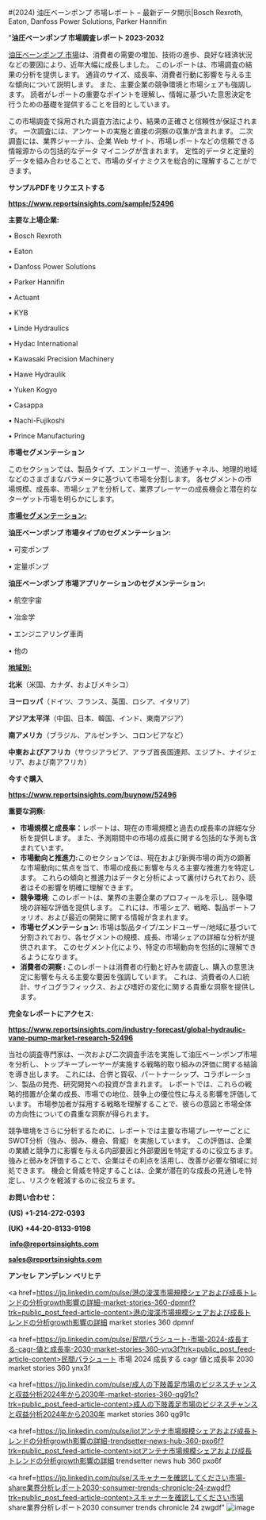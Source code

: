 #(2024) 油圧ベーンポンプ 市場レポート – 最新データ開示|Bosch Rexroth, Eaton, Danfoss Power Solutions, Parker Hannifin

"<strong>油圧ベーンポンプ 市場調査レポート 2023-2032</strong>

<a href=https://www.reportsinsights.com/sample/52496>油圧ベーンポンプ 市場</a>は、消費者の需要の増加、技術の進歩、良好な経済状況などの要因により、近年大幅に成長しました。 このレポートは、市場調査の結果の分析を提供します。 通貨のサイズ、成長率、消費者行動に影響を与える主な傾向について説明します。 また、主要企業の競争環境と市場シェアも強調します。 読者がレポートの重要なポイントを理解し、情報に基づいた意思決定を行うための基礎を提供することを目的としています。

この市場調査で採用された調査方法により、結果の正確さと信頼性が保証されます。 一次調査には、アンケートの実施と直接の洞察の収集が含まれます。 二次調査には、業界ジャーナル、企業 Web サイト、市場レポートなどの信頼できる情報源からの包括的なデータ マイニングが含まれます。 定性的データと定量的データを組み合わせることで、市場のダイナミクスを総合的に理解することができます。

<strong><b>サンプルPDFをリクエストする</b></strong>

<a href=https://www.reportsinsights.com/sample/52496><strong><u>https://www.reportsinsights.com/sample/52496</u></strong></a>

<strong>主要な上場企業:</strong>

• Bosch Rexroth

• Eaton

• Danfoss Power Solutions

• Parker Hannifin

• Actuant

• KYB

• Linde Hydraulics

• Hydac International

• Kawasaki Precision Machinery

• Hawe Hydraulik

• Yuken Kogyo

• Casappa

• Nachi-Fujikoshi

• Prince Manufacturing

<strong>市場セグメンテーション</strong>

このセクションでは、製品タイプ、エンドユーザー、流通チャネル、地理的地域などのさまざまなパラメータに基づいて市場を分割します。 各セグメントの市場規模、成長率、市場シェアを分析して、業界プレーヤーの成長機会と潜在的なターゲット市場を明らかにします。

<strong><u>市場セグメンテーション</u></strong><strong><u>:</u></strong>

<strong>油圧ベーンポンプ 市場タイプのセグメンテーション:</strong>

• 可変ポンプ

• 定量ポンプ

<strong>油圧ベーンポンプ 市場アプリケーションのセグメンテーション:</strong>

• 航空宇宙

• 冶金学

• エンジニアリング車両

• 他の

<strong><u>地域別</u></strong><strong><u>:</u></strong>

<strong>北米</strong>（米国、カナダ、およびメキシコ）

<strong>ヨーロッパ</strong>（ドイツ、フランス、英国、ロシア、イタリア）

<strong>アジア太平洋</strong>（中国、日本、韓国、インド、東南アジア）

<strong>南アメリカ</strong>（ブラジル、アルゼンチン、コロンビアなど）

<strong>中東およびアフリカ</strong>（サウジアラビア、アラブ首長国連邦、エジプト、ナイジェリア、および南アフリカ）

<strong>今すぐ購入</strong>

<a href=https://www.reportsinsights.com/buynow/52496><strong><u>https://www.reportsinsights.com/buynow/52496</u></strong></a>

<strong>重要な洞察:</strong>
<ul>
  <li><strong>市場規模と成長率：</strong>レポートは、現在の市場規模と過去の成長率の詳細な分析を提供します。 また、予測期間中の市場の成長に関する包括的な予測も含まれています。</li>
  <li><strong>市場動向と推進力:</strong>このセクションでは、現在および新興市場の両方の顕著な市場動向に焦点を当て、市場の成長に影響を与える主要な推進力を特定します。 これらの傾向と推進力はデータと分析によって裏付けられており、読者はその影響を明確に理解できます。</li>
  <li><strong>競争環境</strong>: このレポートは、業界の主要企業のプロフィールを示し、競争環境の詳細な評価を提供します。 これには、市場シェア、戦略、製品ポートフォリオ、および最近の開発に関する情報が含まれます。</li>
  <li><strong>市場セグメンテーション: </strong>市場は製品タイプ/エンドユーザー/地域に基づいて分割されており、各セグメントの規模、成長、市場シェアの詳細な分析が提供されます。 このセグメント化により、特定の市場動向を包括的に理解できるようになります。</li>
  <li><strong>消費者の洞察 : </strong>このレポートは消費者の行動と好みを調査し、購入の意思決定に影響を与える主要な要因を強調しています。 これは、消費者の人口統計、サイコグラフィックス、および嗜好の変化に関する貴重な洞察を提供します。</li>
</ul>
<strong>完全なレポートにアクセス:</strong>

<a href=https://www.reportsinsights.com/industry-forecast/global-hydraulic-vane-pump-market-research-52496><strong><u><b>https://www.reportsinsights.com/industry-forecast/global-hydraulic-vane-pump-market-research-52496</b></u></strong></a>

当社の調査専門家は、一次および二次調査手法を実施して油圧ベーンポンプ市場を分析し、トップキープレーヤーが実施する戦略的取り組みの評価に関する結論を導き出します。 これには、合併と買収、パートナーシップ、コラボレーション、製品の発売、研究開発への投資が含まれます。 レポートでは、これらの戦略的措置が企業の成長、市場での地位、競争上の優位性に与える影響を評価しています。 市場参加者が採用する戦略を理解することで、彼らの意図と市場全体の方向性についての貴重な洞察が得られます。

競争環境をさらに分析するために、レポートでは主要な市場プレーヤーごとにSWOT分析（強み、弱み、機会、脅威）を実施しています。 この評価は、企業の業績と競争力に影響を与える内部要因と外部要因を特定するのに役立ちます。 強みと弱みを評価することで、企業はその利点を活用し、改善が必要な領域に対処できます。 機会と脅威を特定することは、企業が潜在的な成長の見通しを特定し、リスクを軽減するのに役立ちます。

<strong>お問い合わせ：</strong>

<strong>(US) +1-214-272-0393</strong>

<strong>(UK) +44-20-8133-9198</strong>

<strong> </strong><a href=info@reportsinsights.com><strong><u>info@reportsinsights.com</u></strong></a>

<a href=sales@reportsinsights.com><strong><u>sales@reportsinsights.com</u></strong></a>

<strong>アンセレ アンデレン ベリヒテ</strong>

<a href=https://jp.linkedin.com/pulse/港の浚渫市場規模シェアおよび成長トレンドの分析growth影響の詳細-market-stories-360-dpmnf?trk=public_post_feed-article-content>港の浚渫市場規模シェアおよび成長トレンドの分析growth影響の詳細 market stories 360 dpmnf</a>

<a href=https://jp.linkedin.com/pulse/民間パラシュート-市場-2024-成長する-cagr-値と成長率-2030-market-stories-360-ynx3f?trk=public_post_feed-article-content>民間パラシュート 市場 2024 成長する cagr 値と成長率 2030 market stories 360 ynx3f</a>

<a href=https://jp.linkedin.com/pulse/成人の下肢義足市場のビジネスチャンスと収益分析2024年から2030年-market-stories-360-qg91c?trk=public_post_feed-article-content>成人の下肢義足市場のビジネスチャンスと収益分析2024年から2030年 market stories 360 qg91c</a>

<a href=https://jp.linkedin.com/pulse/iotアンテナ市場規模シェアおよび成長トレンドの分析growth影響の詳細-trendsetter-news-hub-360-pxo6f?trk=public_post_feed-article-content>iotアンテナ市場規模シェアおよび成長トレンドの分析growth影響の詳細 trendsetter news hub 360 pxo6f</a>

<a href=https://jp.linkedin.com/pulse/スキャナーを確認してください市場-share業界分析レポート2030-consumer-trends-chronicle-24-zwgdf?trk=public_post_feed-article-content>スキャナーを確認してください市場 share業界分析レポート2030 consumer trends chronicle 24 zwgdf</a>"
![image](https://github.com/ahaan12367/RIMarket24/assets/158471582/3b609bc0-5b91-4ce3-8a4c-637f50338019)
